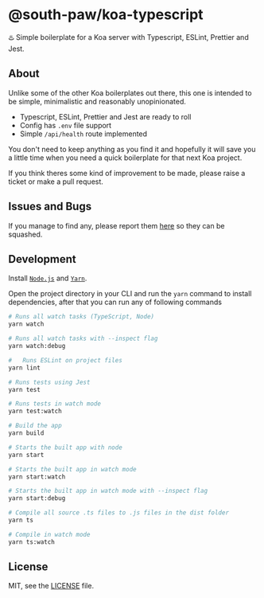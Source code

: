 # @south-paw/koa-typescript

♨️ Simple boilerplate for a Koa server with Typescript, ESLint, Prettier and Jest.

## About

Unlike some of the other Koa boilerplates out there, this one is intended to be simple, minimalistic and reasonably unopinionated.

* Typescript, ESLint, Prettier and Jest are ready to roll
* Config has `.env` file support
* Simple `/api/health` route implemented

You don't need to keep anything as you find it and hopefully it will save you a little time when you need a quick boilerplate for that next Koa project.

If you think theres some kind of improvement to be made, please raise a ticket or make a pull request.

## Issues and Bugs

If you manage to find any, please report them [here](https://github.com/South-Paw/react-vector-maps/issues) so they can be squashed.

## Development

Install [`Node.js`](https://nodejs.org/) and [`Yarn`](https://yarnpkg.com).

Open the project directory in your CLI and run the `yarn` command to install dependencies, after that you can run any of following commands

```bash
# Runs all watch tasks (TypeScript, Node)
yarn watch

# Runs all watch tasks with --inspect flag
yarn watch:debug

#	Runs ESLint on project files
yarn lint

# Runs tests using Jest
yarn test

# Runs tests in watch mode
yarn test:watch

# Build the app
yarn build

# Starts the built app with node
yarn start

# Starts the built app in watch mode
yarn start:watch

# Starts the built app in watch mode with --inspect flag
yarn start:debug

# Compile all source .ts files to .js files in the dist folder
yarn ts

# Compile in watch mode
yarn ts:watch
```

## License

MIT, see the [LICENSE](./LICENSE) file.
